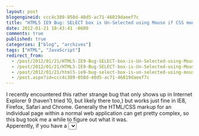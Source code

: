 ```yaml
---
layout: post
blogengineid: ccc4c389-058d-40d5-ac71-46819daeef7c
title: "HTML5 IE9 Bug: SELECT box is Un-Selected using Mouse if CSS modifies position on hover"
date: 2012-01-21 10:43:41 -0600
comments: true
published: true
categories: ["blog", "archives"]
tags: ["HTML", "JavaScript"]
redirect_from: 
  - /post/2012/01/21/HTML5-IE9-Bug-SELECT-box-is-Un-Selected-using-Mouse-if-CSS-modifies-position-on-hover.aspx
  - /post/2012/01/21/HTML5-IE9-Bug-SELECT-box-is-Un-Selected-using-Mouse-if-CSS-modifies-position-on-hover
  - /post/2012/01/21/html5-ie9-bug-select-box-is-un-selected-using-mouse-if-css-modifies-position-on-hover
  - /post.aspx?id=ccc4c389-058d-40d5-ac71-46819daeef7c
---
```

<!-- more -->

I recently encountered this rather strange bug that only shows up in Internet Explorer 9 (haven’t tried 10, but likely there too,) but works just fine in IE8, Firefox, Safari and Chrome. Generally the HTML/CSS markup for an individual page within a normal web application can get pretty complex, so this bug took me a while to figure out what it was.  
Apperently, if you have a <SELECT> box contianed within a <TABLE> (which is done fairly often with data entry interfaces,) and you have CSS that styles the table row to highlight on the mouse “HOVER” event in a way that effects the positioning of the <SELECT>, then it will be IMPOSSIBLE for the user to select a dropdown value using the mouse.  
It seems that when the mouse moves out of the bounds of the table row, then the style of it changes back to the “non-Hover” state; thus changing the rendered position of the drop down box. The drop down is automatically hidden when the position of the drop down box changes causing it to be IMPOSSIBLE for the user to select a value using the mouse.  
Another note on duplicating this: It seems that you need to include the HTML5 style doctype in the page, otherwise it will work correctly; even in IE9.  
Don’t worry if this description is somewhat confusing, I have included a full code sample below that exhibits this bug at its most basic level.  <pre class="csharpcode"><span class="kwrd"><!</span><span class="html">doctype</span> <span class="attr">html</span><span class="kwrd">></span>
<span class="kwrd"><</span><span class="html">html</span> <span class="attr">lang</span><span class="kwrd">=&quot;en&quot;</span><span class="kwrd">></span>
<span class="kwrd"><</span><span class="html">head</span><span class="kwrd">></span>
<span class="kwrd"><</span><span class="html">meta</span> <span class="attr">charset</span><span class="kwrd">=&quot;utf-8&quot;</span> <span class="kwrd">/></span>
<span class="kwrd"><</span><span class="html">style</span><span class="kwrd">></span>
table tr:hover 
{
    font-weight:bold;
    /*
    -- AND/OR --
    font-size:larger;
    */
}
<span class="kwrd"></</span><span class="html">style</span><span class="kwrd">></span>
<span class="kwrd"></</span><span class="html">head</span><span class="kwrd">></span>
<span class="kwrd"><</span><span class="html">body</span><span class="kwrd">></span>
  <span class="kwrd"><</span><span class="html">table</span><span class="kwrd">></span>
    <span class="kwrd"><</span><span class="html">tr</span><span class="kwrd">></span>
      <span class="kwrd"><</span><span class="html">td</span><span class="kwrd">></span>Select Value:<span class="kwrd"></</span><span class="html">td</span><span class="kwrd">></span>
      <span class="kwrd"><</span><span class="html">td</span><span class="kwrd">></span>
        <span class="kwrd"><</span><span class="html">select</span><span class="kwrd">></span>
          <span class="kwrd"><</span><span class="html">option</span><span class="kwrd">></</span><span class="html">option</span><span class="kwrd">></span>
          <span class="kwrd"><</span><span class="html">option</span><span class="kwrd">></span>One<span class="kwrd"></</span><span class="html">option</span><span class="kwrd">></span>
          <span class="kwrd"><</span><span class="html">option</span><span class="kwrd">></span>Two<span class="kwrd"></</span><span class="html">option</span><span class="kwrd">></span>
        <span class="kwrd"></</span><span class="html">select</span><span class="kwrd">></span>
      <span class="kwrd"></</span><span class="html">td</span><span class="kwrd">></span>
    <span class="kwrd"></</span><span class="html">tr</span><span class="kwrd">></span>
  <span class="kwrd"></</span><span class="html">table</span><span class="kwrd">></span>
<span class="kwrd"></</span><span class="html">body</span><span class="kwrd">></span>
<span class="kwrd"></</span><span class="html">html</span><span class="kwrd">></span></pre>
<style type="text/css">
.csharpcode, .csharpcode pre
{
	font-size: small;
	color: black;
	font-family: consolas, "Courier New", courier, monospace;
	background-color: #ffffff;
	/*white-space: pre;*/
}
.csharpcode pre { margin: 0em; }
.csharpcode .rem { color: #008000; }
.csharpcode .kwrd { color: #0000ff; }
.csharpcode .str { color: #006080; }
.csharpcode .op { color: #0000c0; }
.csharpcode .preproc { color: #cc6633; }
.csharpcode .asp { background-color: #ffff00; }
.csharpcode .html { color: #800000; }
.csharpcode .attr { color: #ff0000; }
.csharpcode .alt 
{
	background-color: #f4f4f4;
	width: 100%;
	margin: 0em;
}
.csharpcode .lnum { color: #606060; }</style>
